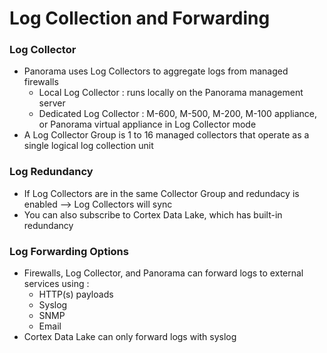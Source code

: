 # Log Collection and Forwarding

### Log Collector
* Panorama uses Log Collectors to aggregate logs from managed firewalls
  * Local Log Collector : runs locally on the Panorama management server
  * Dedicated Log Collector : M-600, M-500, M-200, M-100 appliance, or Panorama virtual appliance in Log Collector mode
* A Log Collector Group is 1 to 16 managed collectors that operate as a single logical log collection unit

### Log Redundancy
* If Log Collectors are in the same Collector Group and redundacy is enabled --> Log Collectors will sync
* You can also subscribe to Cortex Data Lake, which has built-in redundancy

### Log Forwarding Options
* Firewalls, Log Collector, and Panorama can forward logs to external services using :
  * HTTP(s) payloads
  * Syslog
  * SNMP
  * Email
* Cortex Data Lake can only forward logs with syslog
